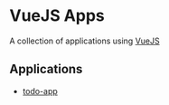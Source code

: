 # VueJS Apps

A collection of applications using [VueJS](https://vuejs.org/)

## Applications

- [todo-app](https://github.com/djedi-knight/vuejs-apps/tree/master/todo-app)
